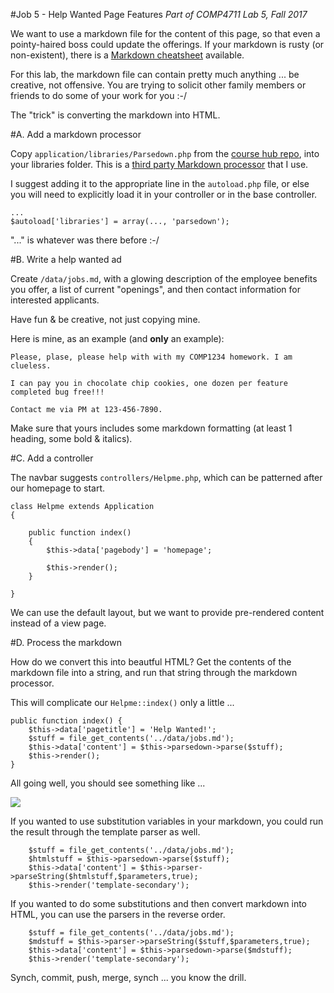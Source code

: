 #Job 5 - Help Wanted Page Features
_Part of COMP4711 Lab 5, Fall 2017_

We want to use a markdown file for the content of this page, 
so that even a pointy-haired boss could
update the offerings. If your markdown is rusty (or non-existent),
there is a [Markdown cheatsheet](https://github.com/adam-p/markdown-here/wiki/Markdown-Cheatsheet)
available.

For this lab, the markdown file can contain pretty much anything ... 
be creative, not offensive. You are trying to solicit other family
members or friends to do some of your work for you :-/

The "trick" is converting the markdown into HTML.

#A. Add a markdown processor

Copy <code>application/libraries/Parsedown.php</code> from the
[course hub repo](https://github.com/jedi-academy/learn-4711), 
into your libraries folder.
This is a [third party Markdown processor](http://parsedown.org/) 
that I use.

I suggest adding it to the appropriate line in the <code>autoload.php</code>
file, or else you will need to explicitly load it in your controller or in the base
controller.

    ...
    $autoload['libraries'] = array(..., 'parsedown');

"..." is whatever was there before :-/

#B. Write a help wanted ad

Create <code>/data/jobs.md</code>, with a glowing description of the employee
benefits you offer, a list of current "openings", and then contact information
for interested applicants.

Have fun & be creative, not just copying mine.

Here is mine, as an example (and **only** an example):

    Please, plase, please help with with my COMP1234 homework. I am clueless.

    I can pay you in chocolate chip cookies, one dozen per feature
    completed bug free!!!

    Contact me via PM at 123-456-7890.

Make sure that yours includes some markdown formatting (at least 1 heading,
some bold & italics).

#C. Add a controller

The navbar suggests `controllers/Helpme.php`, which can be patterned after
our homepage to start.

    class Helpme extends Application
    {

        public function index()
        {
            $this->data['pagebody'] = 'homepage';

            $this->render(); 
        }

    }

We can use the default layout, but
we want to provide pre-rendered content instead of a view page.

#D. Process the markdown

How do we convert this into beautful HTML? Get the contents
of the markdown file into a string, and run that string
through the markdown processor.

This will complicate our <code>Helpme::index()</code> only a little ...

    public function index() {
        $this->data['pagetitle'] = 'Help Wanted!';
        $stuff = file_get_contents('../data/jobs.md');
        $this->data['content'] = $this->parsedown->parse($stuff);
        $this->render(); 
    }

All going well, you should see something like ...

<img class="scale" src="/pix/tutorials/todo/53.png"/>

If you wanted to use substitution variables in your markdown, you could
run the result through the template parser as well.

        $stuff = file_get_contents('../data/jobs.md');
        $htmlstuff = $this->parsedown->parse($stuff);
        $this->data['content'] = $this->parser->parseString($htmlstuff,$parameters,true);
        $this->render('template-secondary'); 

If you wanted to do some substitutions and then convert markdown into
HTML, you can use the parsers in the reverse order.

        $stuff = file_get_contents('../data/jobs.md');
        $mdstuff = $this->parser->parseString($stuff,$parameters,true);
        $this->data['content'] = $this->parsedown->parse($mdstuff);
        $this->render('template-secondary'); 

<div class="alert alert-info">
Synch, commit, push, merge, synch ... you know the drill.
</div>

